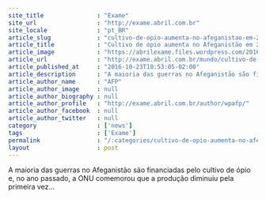 ```yaml
---
site_title               : "Exame"
site_url                 : "http://exame.abril.com.br"
site_locale              : "pt_BR"
article_slug             : "cultivo-de-opio-aumenta-no-afeganistao-em-2016"
article_title            : "Cultivo de ópio aumenta no Afeganistão em 2016"
article_image            : "https://abrilexame.files.wordpress.com/2016/10/2016-10-23t051204z_2_lynxnpec9m049_rtroptp_3_afghanistan-agriculture.jpg?quality=70&strip=all&w=800"
article_url              : "http://exame.abril.com.br/mundo/cultivo-de-opio-aumenta-no-afeganistao-em-2016/"
article_published_at     : "2016-10-23T10:53:05-02:00"
article_description      : "A maioria das guerras no Afeganistão são financiadas pelo cultivo de ópio e, no ano passado, a ONU comemorou que a produção diminuiu pela primeira vez..."
article_author_name      : "AFP"
article_author_image     : null
article_author_biography : null
article_author_profile   : "http://exame.abril.com.br/author/wpafp/"
article_author_facebook  : null
article_author_twitter   : null
category                 : ['news']
tags                     : ['Exame']
permalink                : "/:categories/cultivo-de-opio-aumenta-no-afeganistao-em-2016/"
layout                   : post
---
```


A maioria das guerras no Afeganistão são financiadas pelo cultivo de ópio e, no ano passado, a ONU comemorou que a produção diminuiu pela primeira vez...
